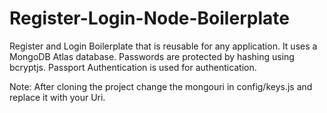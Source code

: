 # Register-Login-Node-Boilerplate


Register and Login Boilerplate that is reusable for any application. It uses a MongoDB Atlas database. Passwords are protected by hashing using bcryptjs. Passport Authentication is used for authentication.

Note: After cloning the project change the mongouri in config/keys.js and replace it with your Uri.
